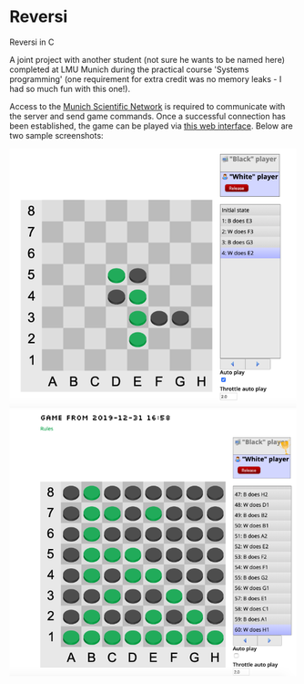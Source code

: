 # Reversi
Reversi in C

A joint project with another student (not sure he wants to be named here) completed at LMU Munich during the practical course 'Systems programming' (one requirement for extra credit was no memory leaks - I had so much fun with this one!). 

Access to the [Munich Scientific Network](https://www.lrz.de/services/netz/mobil/vpn_en/) is required to communicate with the server and send game commands. Once a successful connection has been established, the game can be played via [this web interface](http://sysprak.priv.lab.nm.ifi.lmu.de). Below are two sample screenshots: 

![](https://github.com/mkg33/Reversi/blob/master/Screenshot1.png)
![](https://github.com/mkg33/Reversi/blob/master/Screenshot2.png)

